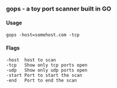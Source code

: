 ### gops - a toy port scanner built in GO

#### Usage

<code>gops -host=somehost.com -tcp</code>

#### Flags
    -host  host to scan
    -tcp   Show only tcp ports open
    -udp   Show only udp ports open
    -start Port to start the scan
    -end   Port to end the scan
